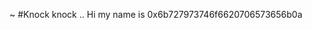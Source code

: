 ~
#Knock knock ..
Hi my name is 0x6b727973746f6620706573656b0a

<!--

~
#A dream of unified world of human thought _(draft)_

text in progress..

We are witnesses of very unique process, which happens for very first time of human history. The incidences of this act of spreading logical infrastructure are unknown, but its scale is enormous.

Dominance of English language as a world-wide common speech is quite evident nowadays. The interconnected network founded and spread recently (roughly in past 20 years) made this fact even more manifest. Technology acts a new era colonisation tool and spreads into last depths of human culture. A soft discreet reality cannot be observed without proper devices but it is starting to be present in physical one. The division of two start to dissolve as a motives ideas and thoughts cannot be separated from what we usually gets form physical world natively.

Thought can be technically spread with speed of light around a globe and it can be available in any reachable point. What is a necessity for being part of this techo-sphere is a proper reading/writing device which can operate on standards of communication. A number of such devices increases rapidly but the general diversity of use is heavily decreasing. 

All this we know already, but there is something notable underlying this strange phenomena.

True international language appeared in depths of technologies used nowadays. As far as their source codes are available for reading (i.e. TCP/IP protocol), instructions to computer and derived programs are creating true international language of nowadays. This reservoir of knowledge shared freely is a true breakthrough in human history. The internet revolution and so called informational society is happening not only at the _surface_ of web-browsers (what is called the Internet mostly nowadays), but very structurally under the hood. Open standards in form of programming languages are creating common ground for human thoughts.




##notes:
- you can program just what you can understand (really?)
- metamorphosis based on context of program (killing machines, art installations, stock-exchange algorithms)
- free culture as a necessity for all the education (free software as a model for all human creation)
- problems of rewards and sustainability of free culture movement (volunteers and philanthropists)
- If there is any unit in informational society it is not _bit_, but *person*.
- more to write..

-->


